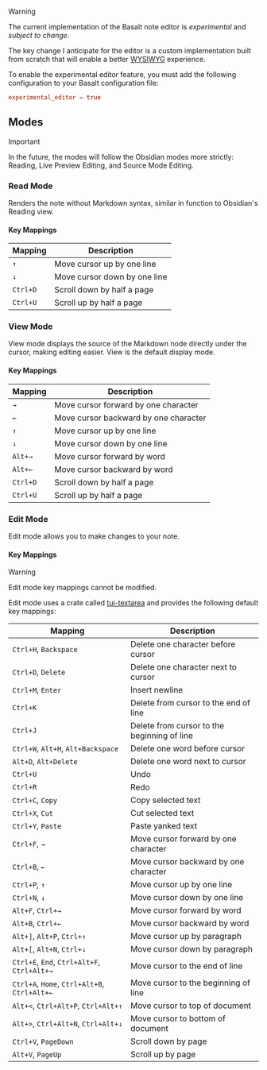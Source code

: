 
> [!WARNING]
>
> The current implementation of the Basalt note editor is _experimental_ and _subject to change_.
>
> The key change I anticipate for the editor is a custom implementation built from scratch that will enable a better [WYSIWYG](https://en.wikipedia.org/wiki/WYSIWYG) experience.

To enable the experimental editor feature, you must add the following configuration to your Basalt configuration file:

```toml
experimental_editor = true
```

## Modes

> [!IMPORTANT]
>
> In the future, the modes will follow the Obsidian modes more strictly: Reading, Live Preview Editing, and Source Mode Editing.

### Read Mode

Renders the note without Markdown syntax, similar in function to Obsidian's Reading view.

#### Key Mappings

|Mapping|Description|
|---|---|
|`↑`|Move cursor up by one line|
|`↓`|Move cursor down by one line|
|`Ctrl+D`|Scroll down by half a page|
|`Ctrl+U`|Scroll up by half a page|

### View Mode

View mode displays the source of the Markdown node directly under the cursor, making editing easier. View is the default display mode.

#### Key Mappings

| Mapping  | Description                           |
| -------- | ------------------------------------- |
| `→`      | Move cursor forward by one character  |
| `←`      | Move cursor backward by one character |
| `↑`      | Move cursor up by one line            |
| `↓`      | Move cursor down by one line          |
| `Alt+→`  | Move cursor forward by word           |
| `Alt+←`  | Move cursor backward by word          |
| `Ctrl+D` | Scroll down by half a page            |
| `Ctrl+U` | Scroll up by half a page              |

### Edit Mode

Edit mode allows you to make changes to your note.

#### Key Mappings

> [!WARNING]
>
> Edit mode key mappings cannot be modified.

Edit mode uses a crate called [tui-textarea](https://github.com/rhysd/tui-textarea) and provides the following default key mappings:

|Mapping|Description|
|---|---|
|`Ctrl+H`, `Backspace`|Delete one character before cursor|
|`Ctrl+D`, `Delete`|Delete one character next to cursor|
|`Ctrl+M`, `Enter`|Insert newline|
|`Ctrl+K`|Delete from cursor to the end of line|
|`Ctrl+J`|Delete from cursor to the beginning of line|
|`Ctrl+W`, `Alt+H`, `Alt+Backspace`|Delete one word before cursor|
|`Alt+D`, `Alt+Delete`|Delete one word next to cursor|
|`Ctrl+U`|Undo|
|`Ctrl+R`|Redo|
|`Ctrl+C`, `Copy`|Copy selected text|
|`Ctrl+X`, `Cut`|Cut selected text|
|`Ctrl+Y`, `Paste`|Paste yanked text|
|`Ctrl+F`, `→`|Move cursor forward by one character|
|`Ctrl+B`, `←`|Move cursor backward by one character|
|`Ctrl+P`, `↑`|Move cursor up by one line|
|`Ctrl+N`, `↓`|Move cursor down by one line|
|`Alt+F`, `Ctrl+→`|Move cursor forward by word|
|`Alt+B`, `Ctrl+←`|Move cursor backward by word|
|`Alt+]`, `Alt+P`, `Ctrl+↑`|Move cursor up by paragraph|
|`Alt+[`, `Alt+N`, `Ctrl+↓`|Move cursor down by paragraph|
|`Ctrl+E`, `End`, `Ctrl+Alt+F`, `Ctrl+Alt+→`|Move cursor to the end of line|
|`Ctrl+A`, `Home`, `Ctrl+Alt+B`, `Ctrl+Alt+←`|Move cursor to the beginning of line|
|`Alt+<`, `Ctrl+Alt+P`, `Ctrl+Alt+↑`|Move cursor to top of document|
|`Alt+>`, `Ctrl+Alt+N`, `Ctrl+Alt+↓`|Move cursor to bottom of document|
|`Ctrl+V`, `PageDown`|Scroll down by page|
|`Alt+V`, `PageUp`|Scroll up by page|
